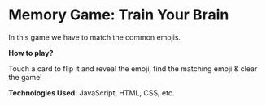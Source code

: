 # Memory Game: Train Your Brain
In this game we have to match the common emojis.


<b>How to play?</b>

Touch a card to flip it and reveal the emoji, find the matching emoji & clear the game!


<b>Technologies Used:</b> JavaScript, HTML, CSS, etc.
